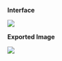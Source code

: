 **Interface**

[![](http://www.vrcats.com/video/miieditor.png)](http://www.vrcats.com/)

**Exported Image**

[![](http://www.vrcats.com/video/xiaoshenyang.jpg)](http://www.vrcats.com/)